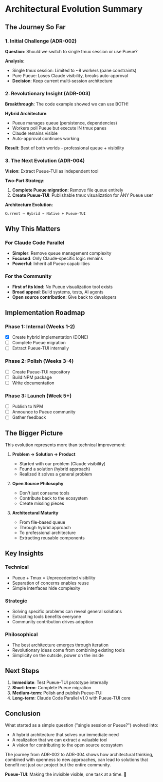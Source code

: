 # Architectural Evolution Summary

## The Journey So Far

### 1. Initial Challenge (ADR-002)
**Question**: Should we switch to single tmux session or use Pueue?

**Analysis**:
- Single tmux session: Limited to ~8 workers (pane constraints)
- Pure Pueue: Loses Claude visibility, breaks auto-approval
- **Decision**: Keep current multi-session architecture

### 2. Revolutionary Insight (ADR-003)
**Breakthrough**: The code example showed we can use BOTH!

**Hybrid Architecture**:
- Pueue manages queue (persistence, dependencies)
- Workers poll Pueue but execute IN tmux panes
- Claude remains visible
- Auto-approval continues working

**Result**: Best of both worlds - professional queue + visibility

### 3. The Next Evolution (ADR-004)
**Vision**: Extract Pueue-TUI as independent tool

**Two-Part Strategy**:
1. **Complete Pueue migration**: Remove file queue entirely
2. **Create Pueue-TUI**: Publishable tmux visualization for ANY Pueue user

**Architecture Evolution**:
```
Current → Hybrid → Native + Pueue-TUI
```

## Why This Matters

### For Claude Code Parallel
- **Simpler**: Remove queue management complexity
- **Focused**: Only Claude-specific logic remains
- **Powerful**: Inherit all Pueue capabilities

### For the Community
- **First of its kind**: No Pueue visualization tool exists
- **Broad appeal**: Build systems, tests, AI agents
- **Open source contribution**: Give back to developers

## Implementation Roadmap

### Phase 1: Internal (Weeks 1-2)
- [x] Create hybrid implementation (DONE)
- [ ] Complete Pueue migration
- [ ] Extract Pueue-TUI internally

### Phase 2: Polish (Weeks 3-4)
- [ ] Create Pueue-TUI repository
- [ ] Build NPM package
- [ ] Write documentation

### Phase 3: Launch (Week 5+)
- [ ] Publish to NPM
- [ ] Announce to Pueue community
- [ ] Gather feedback

## The Bigger Picture

This evolution represents more than technical improvement:

1. **Problem → Solution → Product**
   - Started with our problem (Claude visibility)
   - Found a solution (hybrid approach)
   - Realized it solves a general problem

2. **Open Source Philosophy**
   - Don't just consume tools
   - Contribute back to the ecosystem
   - Create missing pieces

3. **Architectural Maturity**
   - From file-based queue
   - Through hybrid approach
   - To professional architecture
   - Extracting reusable components

## Key Insights

### Technical
- Pueue + Tmux = Unprecedented visibility
- Separation of concerns enables reuse
- Simple interfaces hide complexity

### Strategic
- Solving specific problems can reveal general solutions
- Extracting tools benefits everyone
- Community contribution drives adoption

### Philosophical
- The best architecture emerges through iteration
- Revolutionary ideas come from combining existing tools
- Simplicity on the outside, power on the inside

## Next Steps

1. **Immediate**: Test Pueue-TUI prototype internally
2. **Short-term**: Complete Pueue migration
3. **Medium-term**: Polish and publish Pueue-TUI
4. **Long-term**: Claude Code Parallel v1.0 with Pueue-TUI core

## Conclusion

What started as a simple question ("single session or Pueue?") evolved into:
- A hybrid architecture that solves our immediate need
- A realization that we can extract a valuable tool
- A vision for contributing to the open source ecosystem

The journey from ADR-002 to ADR-004 shows how architectural thinking, combined with openness to new approaches, can lead to solutions that benefit not just our project but the entire community.

**Pueue-TUI**: Making the invisible visible, one task at a time. 🚀